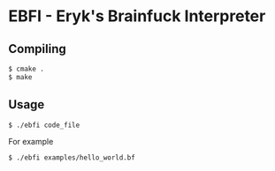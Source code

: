 # EBFI - Eryk's Brainfuck Interpreter

## Compiling
```bash
$ cmake .
$ make
```

## Usage
```bash
$ ./ebfi code_file
```
For example
```bash
$ ./ebfi examples/hello_world.bf
```
